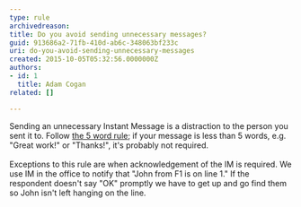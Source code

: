 ```yaml
---
type: rule
archivedreason: 
title: Do you avoid sending unnecessary messages?
guid: 913686a2-71fb-410d-ab6c-348063bf233c
uri: do-you-avoid-sending-unnecessary-messages
created: 2015-10-05T05:32:56.0000000Z
authors:
- id: 1
  title: Adam Cogan
related: []

---
```



<div>Sending an unnecessary Instant Message is a distraction to the person you sent it to. Follow <a href="/_layouts/15/FIXUPREDIRECT.ASPX?WebId=3dfc0e07-e23a-4cbb-aac2-e778b71166a2&amp;TermSetId=07da3ddf-0924-4cd2-a6d4-a4809ae20160&amp;TermId=739c2fd2-1d09-41da-8e98-e87312f40fcd">the 5 word rule​</a>; if your message is less than 5 words, e.g. &quot;Great work!&quot; or &quot;Thanks!&quot;, it's probably not required.</div><div><br></div><div>Exceptions to this rule&#160;are when acknowledgement of the IM is required. We use IM in the office to notify that &quot;John from F1 is on line 1.&quot; If the respondent doesn't say &quot;OK&quot; promptly we have to get up and go find them so John isn't left hanging on the line.</div><div><br></div><div><br></div><div><br></div><br>
<br><excerpt class='endintro'></excerpt><br>



